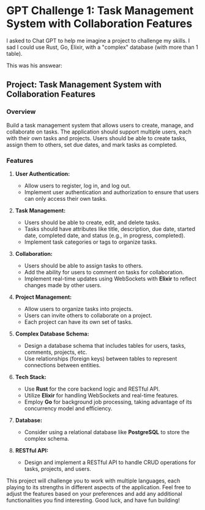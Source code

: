 # GPT Challenge 1: Task Management System with Collaboration Features

I asked to Chat GPT to help me imagine a project to challenge my skills.
I sad I could use Rust, Go, Elixir, with a "complex" database (with more than 1 table).

This was his answear:

## Project: Task Management System with Collaboration Features

### Overview

Build a task management system that allows users to create, manage, and collaborate on tasks. The application should support multiple users, each with their own tasks and projects. Users should be able to create tasks, assign them to others, set due dates, and mark tasks as completed.

### Features

1. **User Authentication:**

   - Allow users to register, log in, and log out.
   - Implement user authentication and authorization to ensure that users can only access their own tasks.

2. **Task Management:**

   - Users should be able to create, edit, and delete tasks.
   - Tasks should have attributes like title, description, due date, started date, completed date, and status (e.g., in progress, completed).
   - Implement task categories or tags to organize tasks.

3. **Collaboration:**

   - Users should be able to assign tasks to others.
   - Add the ability for users to comment on tasks for collaboration.
   - Implement real-time updates using WebSockets with **Elixir** to reflect changes made by other users.

4. **Project Management:**

   - Allow users to organize tasks into projects.
   - Users can invite others to collaborate on a project.
   - Each project can have its own set of tasks.

5. **Complex Database Schema:**

   - Design a database schema that includes tables for users, tasks, comments, projects, etc.
   - Use relationships (foreign keys) between tables to represent connections between entities.

6. **Tech Stack:**

   - Use **Rust** for the core backend logic and RESTful API.
   - Utilize **Elixir** for handling WebSockets and real-time features.
   - Employ **Go** for background job processing, taking advantage of its concurrency model and efficiency.

7. **Database:**

   - Consider using a relational database like **PostgreSQL** to store the complex schema.

8. **RESTful API:**
   - Design and implement a RESTful API to handle CRUD operations for tasks, projects, and users.

This project will challenge you to work with multiple languages, each playing to its strengths in different aspects of the application. Feel free to adjust the features based on your preferences and add any additional functionalities you find interesting. Good luck, and have fun building!
